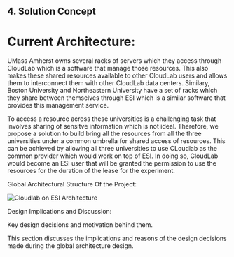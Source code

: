 ## 4. Solution Concept

# Current Architecture:

UMass Amherst owns several racks of servers which they access through CloudLab which is a software that manage those resources. This also makes these shared resources available to other CloudLab users and allows them to interconnect them with other CloudLab data centers. Similary, Boston University and Northeastern University have a set of racks which they share between themselves through ESI which is a similar software that provides this management service.

To access a resource across these universities is a challenging task that involves sharing of sensitve information which is not ideal. Therefore, we propose a solution to build bring all the resources from all the three universities under a common umbrella for shared access of resources. This can be achieved by allowing all three universities to use CLoudlab as the common provider which would work on top of ESI. In doing so, CloudLab would become an ESI user that will be granted the permission to use the resources for the duration of the lease for the experiment.

Global Architectural Structure Of the Project:

![Cloudlab on ESI Architecture](https://user-images.githubusercontent.com/60124910/134443639-f8aeba2b-f611-4e33-aeb8-d72ee4f4cc01.png)
 
Design Implications and Discussion:

Key design decisions and motivation behind them.

This section discusses the implications and reasons of the design decisions made during the global architecture design.
